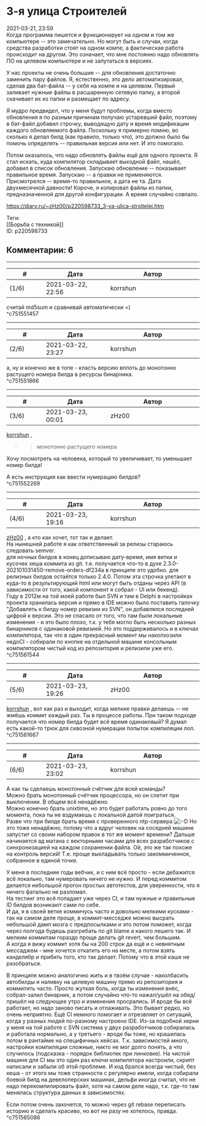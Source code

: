 3-я улица Строителей
====================

  
2021-03-21, 23:59  
 Когда программа пишется и функционирует на одном и том же компьютере -- это замечательно. Но могут быть и случаи, когда средства разработки стоят на одном компе, а фактическая работа происходит на другом. Это означает, что мне постоянно надо обновлять ПО на целевом компьютере и не запутаться в версиях.   
   
 У нас проекты не очень большие -- для обновления достаточно заменить пару файлов. Я, естественно, это дело автоматизировал, сделав два бат-файла -- у себя на компе и на целевом. Первый заливает нужные файлы в расшаренную сетевую папку, а второй скачивает их из папки и размещает по адресу.   
   
 Я мудро предвидел, что у меня будут проблемы, когда вместо обновления я по разным причинам получаю устаревший файл, поэтому в бат-файл добавил строчку, выводящую дату и время модификации каждого обновляемого файла. Поскольку я примерно помню, во сколько я делал билд (как правило, только что), это должно было бы помочь определять -- правильная версия или нет. И это помогало.   
   
 Потом оказалось, что надо обновлять файлы ещё для одного проекта. Я стал искать, куда компилятор складывает выходной файл, нашёл, добавил в список обновления. Запускаю обновление -- показывает правильное время. Запускаю -- а правки не применяются. Присмотрелся -- время-то правильное, а дата не та. Дата двухмесячной давности! Короче, я копировал файлы из папки, предназначенной для другой конфигурации. А время случайно совпало.   
  
<https://diary.ru/~zHz00/p220598733_3-ya-ulica-stroitelej.htm>  
  
Теги:  
[[Борьба с техникой]]  
ID: p220598733  


Комментарии: 6
--------------

  


---



|         #         |              Дата              |                     Автор                     |           ID           |
| --- | --- | --- | --- |
| (1/6) | 2021-03-22, 22:56 | korrshun | c751551457 |

  
 считай md5sum и сравнивай автоматически =)   
 ^c751551457

---



|         #         |              Дата              |                     Автор                     |           ID           |
| --- | --- | --- | --- |
| (2/6) | 2021-03-22, 23:27 | korrshun | c751551866 |

  
 а, ну и конечно же в топе - класть версию вплоть до монотонно растущего номера билда в ресурсы бинарника.   
 ^c751551866

---



|         #         |              Дата              |                     Автор                     |           ID           |
| --- | --- | --- | --- |
| (3/6) | 2021-03-23, 00:01 | zHz00 | c751552269 |

  
  [korrshun](http://Igel-kun.diary.ru "kimi wo shiranai monogatari")  ,   
 >>монотонно растущего номера   
   
 Хочу посмотреть на человека, который то увеличивает, то уменьшает номер билда!   
   
 А есть инструкция как ввести нумерацию билдов?   
 ^c751552269

---



|         #         |              Дата              |                     Автор                     |           ID           |
| --- | --- | --- | --- |
| (4/6) | 2021-03-23, 19:16 | korrshun | c751561544 |

  
  [zHz00](https://zHz00.diary.ru "Untitled")  , а кто как хочет, тот так и делает.   
 На нынешней работе я как ответственный за релизы стараюсь следовать semver.   
 для ночных билдов в конец дописываю дату-время, имя ветки и кусочек хеша коммита из git. т.е. получается что-то в духе 2.3.0-202101031450-remove-orders-df234a в принципе это удобно. для релизных билдов остаётся только 2.4.0. Потом эта строчка улетают в куда-то в результирующий html или могут быть отданы через API (в зависимости от того, какой компонент я собрал - UI или бекенд).   
 Году в 2012м на той моей работе был SVN и там в Delphi в настройках проекта хранилась версия и прямо в IDE можно было поставить галочку "Добавлять к билду номер ревизии из SVN", он добавлялся последней цифрой к версии. Это не спасало от того, что там были локальные изменения - и это было плохо, т.к. у тебя могло быть несколько разных бинарников с одинаковой ревизией. Но это поддерживалось и в ключах компилятора, так что в один прекрасный момент мы наколхозили недоCI - собирали по кнопке на отдельной машине консольным компилятором чистый код из репозитория и релизили уже его.   
 ^c751561544

---



|         #         |              Дата              |                     Автор                     |           ID           |
| --- | --- | --- | --- |
| (5/6) | 2021-03-23, 19:26 | zHz00 | c751561667 |

  
  [korrshun](http://Igel-kun.diary.ru "kimi wo shiranai monogatari")  , вот как раз и выходит, когда мелкие правки делаешь -- не жмёшь коммит каждый раз. Ты в процессе работы. При таком подходе получается что номер билда будет всё время одинаковый? Я думал есть какой-то трюк для сквозной нумерации попыток компиляции лол.   
 ^c751561667

---



|         #         |              Дата              |                     Автор                     |           ID           |
| --- | --- | --- | --- |
| (6/6) | 2021-03-23, 23:02 | korrshun | c751565086 |

  
 А как ты сделаешь монотонный счётчик для всей команды?   
 Можно брать монотонный счётчик процессора, но он слетит при выключении. В общем всё ненадёжно.   
 Можно конечно брать unixtime, но это будет работать ровно до того момента, пока ты не вздумаешь с локальной датой поиграться.   
 Разве что при билде брать время с проверенного ntp-сервера ![:-D](http://static.diary.ru/picture/1133.gif) Но это тоже ненадёжно, потому что а вдруг человек на соседней машине запустит со своим набором правок в тот же момент времени? Дальше начинается ад матана с векторными часами для всех разработчиков с синхронизацией на каждом сохранении файла. Ой, это же так похоже на контроль версий! Т.е. проще выкладывать только закоммиченное, собранное в единой точке.   
   
 У меня в последние годы вебчик, и с ним всё просто - если дебажится всё локально, там нумеровать ничего не нужно. И перед коммитом делается небольшой прогон простых автотестов, для уверенности, что я ничего фатально не разломал.   
 На тестинг это всё попадает уже через CI, и там нужные и правильные ID билдов возникают сами по себе.   
 И да, я в своей ветке коммичусь часто и довольно мелкими кусками - так на самом деле проще, в коммит-месседже можно высрать небольшой дамп мозга с предпосылками и это потом поможет, когда через полгода будешь разгребать по git blame а какого лешего так. И мелким коммитам гораздо проще делать git revert, чем большим.   
 А когда я вижу коммит хотя бы на 200 строк да ещё и с невнятным мессаджем - мне хочется откатить его на месте, а потом взять канделябр и прибить того, кто так делает. Потому что в этой каше не разобраться.   
   
 В принципе можно аналогично жить и в твоём случае - наколбасить автобилды и наливку на целевую машину прямо из репозитория и коммитить часто. Просто жуткая боль, когда ты изменения внёс, собрал-залил бинарник, а потом случайно что-то нажал/ушёл на обед/пришёл на следующее утро и изменения просрались. И вроде бы всё работает, но надо заново писать и отлаживать. Это бывает редко, но очень неприятно. Ещё CI немного помогает и отрезвляет от ситуаций, когда у разных людей по-разному настроено IDE. Из-за подобной херни у меня на той работе с SVN система у двух разработчиков собиралась и работала нормально, а у третьего - вроде бы тоже, но крашилась потом в рантайме на специфичных кейсах. Т.к. зависимостей много, настройки компиляции сложные, никто не мог долго понять, а что случилось (подсказка - порядок библиотек при линковке). На чистой машине для CI мы это один раз ключи компилятора настроили, скрипт написали и забыли об этой проблеме. И код брался всегда чистый, без кеша - от этого мы тоже странности с регулярно имели, когда собирали боевой билд на девелоперских машинах, дельфи иногда считал, что не надо перекомпилировать файл, хотя на самом деле надо, т.к. где-то там менялась структура данных в зависимостях.   
   
 Если потом очень захочется, то можно через git rebase переписать историю и сделать красиво, но вот ни разу не хотелось, правда.   
 ^c751565086
